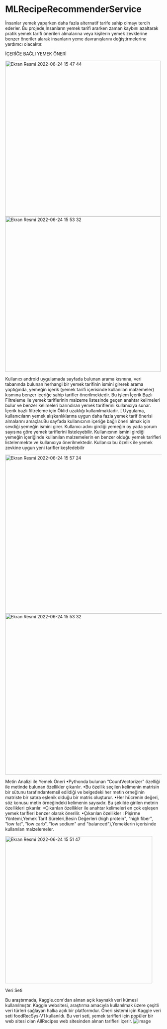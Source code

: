 # MLRecipeRecommenderService

İnsanlar yemek yaparken daha fazla alternatif tarife sahip olmayı tercih ederler. Bu projede,İnsanların yemek tarifi ararken zaman kaybını azaltarak pratik yemek tarifi önerileri almalarına veya kişilerin yemek zevklerine benzer öneriler alarak insanların yeme davranışlarını değiştirmelerine yardımcı olacaktır.

İÇERİĞE BAĞLI YEMEK ÖNERİ 

<img width="500" alt="Ekran Resmi 2022-06-24 15 47 44" src="https://user-images.githubusercontent.com/43795927/175538966-49f6367e-218d-4b07-a56e-c7dcd2fb4f88.png"><img width="500" alt="Ekran Resmi 2022-06-24 15 53 32" src="https://user-images.githubusercontent.com/43795927/175539953-b817deea-3050-46e6-869b-009350d9af0d.png">

Kullanıcı android uygulamada sayfada bulunan arama kısmına, veri tabanında bulunan herhangi bir yemek tarifinin ismini girerek arama yaptığında,  yemeğin içerik (yemek tarifi içerisinde kullanılan malzemeler) kısmına benzer içeriğe sahip tarifler önerilmektedir. Bu işlem İçerik Bazlı Filtreleme ile yemek tariflerinin malzeme listesinde geçen anahtar kelimeleri bulur ve benzer kelimeleri barındıran yemek tariflerini kullanıcıya sunar. İçerik bazlı filtreleme için Öklid uzaklığı kullanılmaktadır.
[
Uygulama, kullanıcıların yemek alışkanlıklarına uygun daha fazla yemek tarif önerisi almalarını amaçlar.Bu sayfada kullanıcının içeriğe bağlı öneri almak için sevdiği yemeğin ismini girer. Kullanıcı adını girdiği yemeğin oy yada yorum sayısına göre yemek tariflerini listeleyebilir. Kullanıcının ismini girdiği yemeğin içeriğinde kullanılan malzemelerin en benzer olduğu yemek tarifleri listelenmekte ve kullanıcıya önerilmektedir. Kullanıcı bu özellik ile yemek zevkine uygun yeni tarifler keşfedebilir



<img width="510" alt="Ekran Resmi 2022-06-24 15 57 24" src="https://user-images.githubusercontent.com/43795927/175540591-0d90d4eb-40e9-4d5e-bc7a-83c128aa14eb.png">



<img width="518" alt="Ekran Resmi 2022-06-24 15 53 32" src="https://user-images.githubusercontent.com/43795927/175539953-b817deea-3050-46e6-869b-009350d9af0d.png">


Metin Analizi ile Yemek Öneri
•Pythonda bulunan “CountVectorizer” özelliği ile metinde bulunan özellikler çıkarılır.
•Bu özellik seçilen kelimenin matrisin bir sütunu tarafındantemsil edildiği ve belgedeki her metin örneğinin matriste bir satıra eşlenik
olduğu bir matris oluşturur. 
•Her hücrenin değeri, söz konusu metin örneğindeki kelimenin sayısıdır. Bu şekilde girilen metnin özellikleri çıkarılır. 
•Çıkarılan özellikler ile anahtar kelimeleri en çok eşleşen yemek tarifleri benzer olarak önerilir.
•Çıkarılan özellikler : Pişirme Yöntemi,Yemek Tarif Süreleri,Besin Değerleri (high protein", "high fiber", "low fat", "low carb", "low sodium" and "balanced"),Yemeklerin içerisinde kullanılan malzelemeler.


<img width="473" alt="Ekran Resmi 2022-06-24 15 51 47" src="https://user-images.githubusercontent.com/43795927/175539633-5f468b27-9a00-4546-9935-7589e231a96e.png">

Veri Seti

Bu araştırmada, Kaggle.com'dan alınan açık kaynaklı veri kümesi kullanılmıştır. Kaggle websitesi, araştırma amacıyla kullanılmak üzere çeşitli veri türleri sağlayan halka açık bir platformdur. Öneri sistemi için Kaggle veri seti foodRecSys-V1 kullanıldı. Bu veri seti, yemek tarifleri için popüler bir web sitesi olan AllRecipes web sitesinden alınan tarifleri içerir. ![image](https://user-images.githubusercontent.com/43795927/175541411-e7ad1152-3054-41ef-8dba-9d7a761f6755.png)

